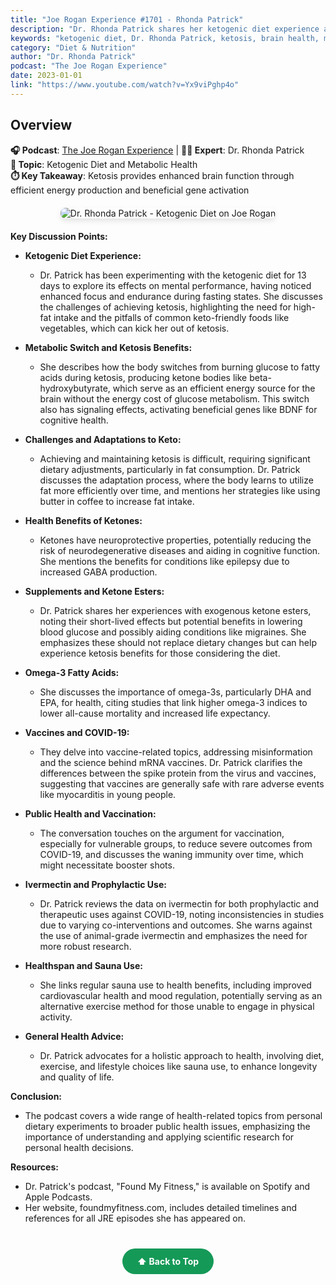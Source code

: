 ```yaml
---
title: "Joe Rogan Experience #1701 - Rhonda Patrick"
description: "Dr. Rhonda Patrick shares her ketogenic diet experience and discusses the metabolic benefits of ketosis for brain health and cognitive performance."
keywords: "ketogenic diet, Dr. Rhonda Patrick, ketosis, brain health, metabolism, Joe Rogan, cognitive performance"
category: "Diet & Nutrition"
author: "Dr. Rhonda Patrick"
podcast: "The Joe Rogan Experience"
date: 2023-01-01
link: "https://www.youtube.com/watch?v=Yx9viPghp4o"
---
```


## Overview

**🎧 Podcast**: [The Joe Rogan Experience](https://open.spotify.com/show/4rOoJ6Egrf8K2IrywzwOMk) | **👩‍⚕️ Expert**: Dr. Rhonda Patrick  
**🎯 Topic**: Ketogenic Diet and Metabolic Health  
**⏱️ Key Takeaway**: Ketosis provides enhanced brain function through efficient energy production and beneficial gene activation

<div style="text-align: center; margin: 20px 0;">
  <img src="https://img.youtube.com/vi/Yx9viPghp4o/maxresdefault.jpg" alt="Dr. Rhonda Patrick - Ketogenic Diet on Joe Rogan" style="max-width: 100%; border-radius: 8px; box-shadow: 0 4px 8px rgba(0,0,0,0.1);">
</div>

**Key Discussion Points:**

- **Ketogenic Diet Experience:**
  - Dr. Patrick has been experimenting with the ketogenic diet for 13 days to explore its effects on mental performance, having noticed enhanced focus and endurance during fasting states. She discusses the challenges of achieving ketosis, highlighting the need for high-fat intake and the pitfalls of common keto-friendly foods like vegetables, which can kick her out of ketosis.

- **Metabolic Switch and Ketosis Benefits:**
  - She describes how the body switches from burning glucose to fatty acids during ketosis, producing ketone bodies like beta-hydroxybutyrate, which serve as an efficient energy source for the brain without the energy cost of glucose metabolism. This switch also has signaling effects, activating beneficial genes like BDNF for cognitive health.

- **Challenges and Adaptations to Keto:**
  - Achieving and maintaining ketosis is difficult, requiring significant dietary adjustments, particularly in fat consumption. Dr. Patrick discusses the adaptation process, where the body learns to utilize fat more efficiently over time, and mentions her strategies like using butter in coffee to increase fat intake.

- **Health Benefits of Ketones:**
  - Ketones have neuroprotective properties, potentially reducing the risk of neurodegenerative diseases and aiding in cognitive function. She mentions the benefits for conditions like epilepsy due to increased GABA production.

- **Supplements and Ketone Esters:**
  - Dr. Patrick shares her experiences with exogenous ketone esters, noting their short-lived effects but potential benefits in lowering blood glucose and possibly aiding conditions like migraines. She emphasizes these should not replace dietary changes but can help experience ketosis benefits for those considering the diet.

- **Omega-3 Fatty Acids:**
  - She discusses the importance of omega-3s, particularly DHA and EPA, for health, citing studies that link higher omega-3 indices to lower all-cause mortality and increased life expectancy. 

- **Vaccines and COVID-19:**
  - They delve into vaccine-related topics, addressing misinformation and the science behind mRNA vaccines. Dr. Patrick clarifies the differences between the spike protein from the virus and vaccines, suggesting that vaccines are generally safe with rare adverse events like myocarditis in young people. 

- **Public Health and Vaccination:**
  - The conversation touches on the argument for vaccination, especially for vulnerable groups, to reduce severe outcomes from COVID-19, and discusses the waning immunity over time, which might necessitate booster shots.

- **Ivermectin and Prophylactic Use:**
  - Dr. Patrick reviews the data on ivermectin for both prophylactic and therapeutic uses against COVID-19, noting inconsistencies in studies due to varying co-interventions and outcomes. She warns against the use of animal-grade ivermectin and emphasizes the need for more robust research.

- **Healthspan and Sauna Use:**
  - She links regular sauna use to health benefits, including improved cardiovascular health and mood regulation, potentially serving as an alternative exercise method for those unable to engage in physical activity.

- **General Health Advice:**
  - Dr. Patrick advocates for a holistic approach to health, involving diet, exercise, and lifestyle choices like sauna use, to enhance longevity and quality of life.

**Conclusion:**
- The podcast covers a wide range of health-related topics from personal dietary experiments to broader public health issues, emphasizing the importance of understanding and applying scientific research for personal health decisions.

**Resources:**
- Dr. Patrick's podcast, "Found My Fitness," is available on Spotify and Apple Podcasts.
- Her website, foundmyfitness.com, includes detailed timelines and references for all JRE episodes she has appeared on.

<div style="text-align: center; margin: 40px 0;">
  <a href="#" style="background: #159957; color: white; padding: 12px 24px; border-radius: 25px; text-decoration: none; font-weight: bold; display: inline-block; transition: all 0.3s ease;" onmouseover="this.style.background='#1e7e34'; this.style.transform='translateY(-2px)'" onmouseout="this.style.background='#159957'; this.style.transform='translateY(0)'">
    ⬆️ Back to Top
  </a>
</div>